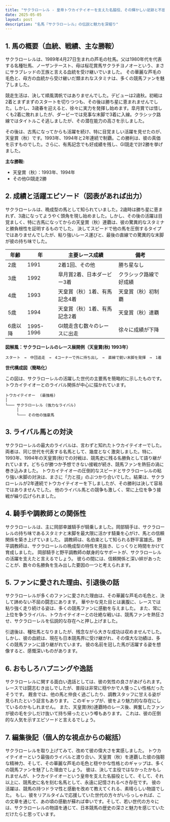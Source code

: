 ```yaml
---
title: "サクラローレル - 皇帝トウカイテイオーを支えた名脇役、その輝かしい足跡と不屈の精神"
date: 2025-05-05
layout: post
description: "名馬『サクラローレル』の伝説と魅力を深堀り"
---
```


## 1. 馬の概要（血統、戦績、主な勝鞍）

サクラローレルは、1989年4月27日生まれの芦毛の牡馬。父は1980年代を代表する名種牡馬、ノーザンテースト、母は桜花賞馬サクラチヨノオーという、まさにサラブレッドの王族と言える血統を受け継いでいました。  その華麗な芦毛の毛色と、母方の血統から受け継いだ類まれなスタミナは、多くの競馬ファンを魅了しました。

競走生活は、決して順風満帆ではありませんでした。デビューは2歳秋。初戦は2着とまずまずのスタートを切りつつも、その後は勝ち星に恵まれませんでした。しかし、3歳春を迎えると、徐々に実力を発揮し始めます。皐月賞では惜しくも2着に敗れましたが、ダービーでは見事な末脚で3着に入線。クラシック路線ではタイトルこそ逃しましたが、その潜在能力の高さを示しました。

その後は、古馬になってからも活躍を続け、特に目覚ましい活躍を見せたのが、天皇賞（秋）です。1993年、1994年と2年連続で制覇。この勝利は、彼の真価を示すものでした。さらに、有馬記念でも好成績を残し、GI競走で計2勝を挙げました。

**主な勝鞍:**

* 天皇賞（秋）：1993年、1994年
* その他GI競走2勝


## 2. 成績と活躍エピソード（図表があれば出力）

サクラローレルは、晩成型の馬として知られていました。2歳時は勝ち星に恵まれず、3歳になってようやく頭角を現し始めました。しかし、その後の活躍は目覚ましく、特に古馬になってからの天皇賞（秋）連覇は、彼の驚異的なスタミナと勝負根性を証明するものでした。  決してスピードで他の馬を圧倒するタイプではありませんでしたが、粘り強いレース運びと、最後の直線での驚異的な末脚が彼の持ち味でした。

| 年齢 | 年 | 主要レース成績 | 備考 |
|---|---|---|---|
| 2歳 | 1991 | 2着1回、その他 | 勝ち星なし |
| 3歳 | 1992 | 皐月賞2着、日本ダービー3着 | クラシック路線で好成績 |
| 4歳 | 1993 | 天皇賞（秋）1着、有馬記念4着 | 天皇賞（秋）初制覇 |
| 5歳 | 1994 | 天皇賞（秋）1着、有馬記念2着 | 天皇賞（秋）連覇 |
| 6歳以降 | 1995-1996 |  GI競走含む数々のレースに出走 |  徐々に成績が下降 |


**図解風：サクラローレルのレース展開例（天皇賞(秋) 1993年）**

```
スタート　→　中団追走　→　4コーナーで外に持ち出し　→　直線で鋭い末脚を発揮　→　1着
```

**世代構成図（簡略化）**

この図は、サクラローレルの活躍した世代の主要馬を簡略的に示したものです。トウカイテイオーとのライバル関係が中心に描かれています。

```
トウカイテイオー  (最強格)
│
└─── サクラローレル (強力なライバル)
     │
     └─── その他の強豪馬
```


## 3. ライバル馬との対決

サクラローレルの最大のライバルは、言わずと知れたトウカイテイオーでした。両者は、同じ世代を代表する名馬として、幾度となく激突しました。特に、1993年、1994年の天皇賞(秋)での対戦は、競馬史に残る名勝負として語り継がれています。どちらが勝つか予想できない接戦が続き、競馬ファンを熱狂の渦に巻き込みました。  トウカイテイオーの圧倒的なスピードとサクラローレルの粘り強い末脚の対決は、まさに「力と技」のぶつかり合いでした。結果は、サクラローレルが2年連続でトウカイテイオーを下しましたが、その勝利は決して容易ではありませんでした。  他のライバル馬との競争も激しく、常に上位を争う接戦が繰り広げられました。


## 4. 騎手や調教師との関係性

サクラローレルは、主に岡部幸雄騎手が騎乗しました。岡部騎手は、サクラローレルの持ち味であるスタミナと末脚を最大限に活かす騎乗を心がけ、馬との信頼関係を築き上げていました。  調教師は、名伯楽として知られる野平富雄氏。野平調教師は、サクラローレルの晩成型の特性を見抜き、じっくりと時間をかけて育成しました。  岡部騎手と野平調教師の献身的なサポートが、サクラローレルの活躍を支えたと言えるでしょう。  彼らの間には、信頼関係と深い絆があったことが、数々の名勝負を生み出した要因の一つと考えられます。


## 5. ファンに愛された理由、引退後の話

サクラローレルが多くのファンに愛された理由は、その華麗な芦毛の毛色と、決して諦めない不屈の闘志にあります。  華やかな見た目とは裏腹に、レースでは粘り強く走り続ける姿は、多くの競馬ファンに感動を与えました。  また、常に上位を争うライバル、トウカイテイオーとの壮絶な戦いは、競馬ファンを熱狂させ、サクラローレルを伝説的な存在へと押し上げました。

引退後は、種牡馬となりましたが、残念ながら大きな成功は収めませんでした。しかし、彼の血統は、現在も日本競馬界に受け継がれ、その偉大な功績は、多くの競馬ファンに語り継がれています。  彼の名前を冠した馬が活躍する姿を想像すると、感慨深いものがあります。


## 6. おもしろハプニングや逸話

サクラローレルに関する面白い逸話としては、彼の気性の良さがあげられます。  レースでは闘志むき出しでしたが、普段は非常に穏やかで人懐っこい性格だったそうです。  厩舎では、他の馬と仲良く過ごしたり、調教スタッフに甘える姿が見られたという証言もあります。  このギャップが、彼をより魅力的な存在にしているのかもしれません。  また、天皇賞(秋)連覇時のレース後、興奮したファンが彼の毛を少しだけ抜いて持ち帰ったという噂もあります。  これは、彼の圧倒的な人気を示すエピソードと言えるでしょう。


## 7. 編集後記（個人的な視点からの総括）

サクラローレルを取り上げてみて、改めて彼の偉大さを実感しました。  トウカイテイオーという最強のライバルと渡り合い、天皇賞（秋）を連覇した彼の強靭な精神力、そして、その華麗な芦毛の毛色と穏やかな性格とのギャップは、多くの競馬ファンを魅了した理由でしょう。  彼は、決して主役ではなかったかもしれませんが、トウカイテイオーという皇帝を支えた名脇役として、そして、それ以上に、競馬史に名を刻む名馬として、永遠に記憶されるべき存在です。  彼の活躍は、競馬の持つドラマ性と感動を改めて教えてくれる、素晴らしい物語でした。  もし、彼をリアルタイムで応援していた世代の方々がいらっしゃれば、この文章を通じて、あの頃の感動が蘇れば幸いです。そして、若い世代の方々には、サクラローレルの物語を通じて、日本競馬の歴史の深さと魅力を感じていただけたらと思っています。
